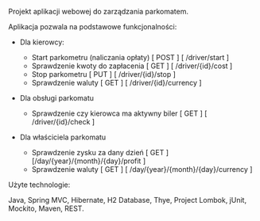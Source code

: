 Projekt aplikacji webowej do zarządzania parkomatem.

Aplikacja pozwala na podstawowe funkcjonalności:
  - Dla kierowcy:
      - Start parkometru (naliczania opłaty)  [ POST ] [ /driver/start ]
      - Sprawdzenie kwoty do zapłacenia  [ GET ] [ /driver/{id}/cost ]
      - Stop parkometru [ PUT ] [ /driver/{id}/stop ]
      - Sprawdzenie waluty [ GET ] [ /driver/{id}/currency ]
      
  - Dla obsługi parkomatu
      - Sprawdzenie czy kierowca ma aktywny biler [ GET ] [ /driver/{id}/check ]
      
  - Dla właściciela parkomatu
      - Sprawdzenie zysku za dany dzień [ GET ] [/day/{year}/{month}/{day}/profit ]
      - Sprawdzenie waluty [ GET ] [ /day/{year}/{month}/{day}/currency ]


Użyte technologie:

Java,
Spring MVC,
Hibernate,
H2 Database,
Thye,
Project Lombok,
jUnit,
Mockito,
Maven,
REST.
